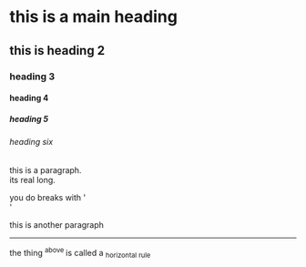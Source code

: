 <html>
    <head>
        <title> this be a title yo</title>
    </head>
    <body>
        <h1>this is a main heading</h1>
        <h2>this is heading 2</h2>
        <h3> heading 3</h3> 
        <h4> heading 4</h4>
        <h5>heading 5</h5>
        <h6>heading six</h6>
        <p>this is a paragraph.
            <br />
            its real long. </p>
            you do breaks with '<br />'
        <p> this is another paragraph</p>
        <hr />
        <p>the thing <sup> above </sup>is called a <sub> horizontal rule</sub></p>
    </body>
</html>
